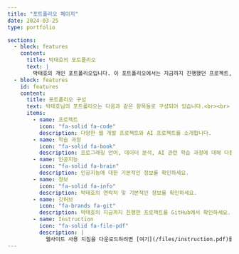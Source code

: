 ```yaml
---
title: "포트폴리오 페이지"
date: 2024-03-25
type: portfolio

sections:
  - block: features
    content:
      title: 박태호의 포트폴리오
      text: |
        박태호의 개인 포트폴리오입니다. 이 포트폴리오에서는 지금까지 진행했던 프로젝트, 자기소개, 학습 과정, 목표 등을 다룰 예정입니다.
  - block: features
    id: features
    content:
      title: 포트폴리오 구성
      text: 박태호님의 포트폴리오는 다음과 같은 항목들로 구성되어 있습니다.<br><br>
      items:
        - name: 프로젝트
          icon: "fa-solid fa-code"
          description: 다양한 웹 개발 프로젝트와 AI 프로젝트를 소개합니다.
        - name: 학습 과정
          icon: "fa-solid fa-book"
          description: 프로그래밍 언어, 데이터 분석, AI 관련 학습 과정에 대해 다룹니다.
        - name: 인공지능
          icon: "fa-solid fa-brain"
          description: 인공지능에 대한 기본적인 정보를 확인하세요.
        - name: 정보
          icon: "fa-solid fa-info"
          description: 박태호의 연락처 및 기본적인 정보를 확인하세요.
        - name: 깃허브
          icon: "fa-brands fa-git"
          description: 박태호의 지금까지 진행한 프로젝트를 GitHub에서 확인하세요.
        - name: Instruction
          icon: "fa-solid fa-file-pdf"
          description: |
            웹사이트 사용 지침을 다운로드하려면 [여기](/files/instruction.pdf)를 클릭하세요.
---
```

